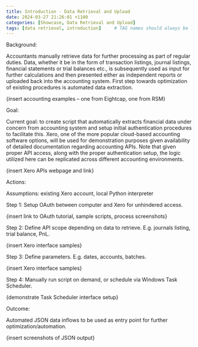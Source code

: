 ```yaml
---
title: Introduction - Data Retrieval and Upload
date: 2024-03-27 21:26:01 +1100
categories: [Showcase, Data Retrieval and Upload]
tags: [data retrieval, introduction]     # TAG names should always be lowercase
---
```


Background:  

Accountants manually retrieve data for further processing as part of regular duties. Data, whether it be in the form of transaction listings, journal listings, financial statements or trial balances etc., is subsequently used as input for further calculations and then presented either as independent reports or uploaded back into the accounting system. First step towards optimization of existing procedures is automated data extraction.  

{insert accounting examples – one from Eightcap, one from RSM}  

Goal:  

Current goal: to create script that automatically extracts financial data under concern from accounting system and setup initial authentication procedures to facilitate this.
Xero, one of the more popular cloud-based accounting software options, will be used for demonstration purposes given availability of detailed documentation regarding accounting APIs. Note that given proper API access, along with the proper authentication setup, the logic utilized here can be replicated across different accounting environments.  

{insert Xero APIs webpage and link}  

Actions:  

Assumptions: existing Xero account, local Python interpreter  

Step 1: Setup OAuth between computer and Xero for unhindered access.  

{insert link to OAuth tutorial, sample scripts, process screenshots}  

Step 2: Define API scope depending on data to retrieve. E.g. journals listing, trial balance, PnL.  

{insert Xero interface samples}  

Step 3: Define parameters. E.g. dates, accounts, batches.  

{insert Xero interface samples}  

Step 4: Manually run script on demand, or schedule via Windows Task Scheduler.  

{demonstrate Task Scheduler interface setup}  

Outcome:  

Automated JSON data inflows to be used as entry point for further optimization/automation.  

{insert screenshots of JSON output}

